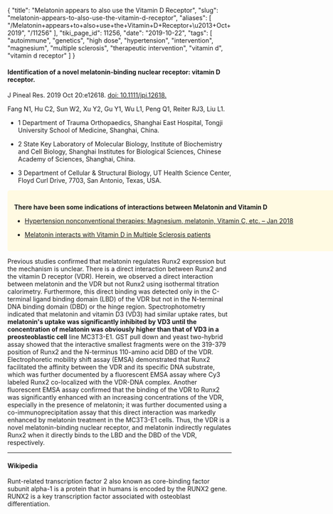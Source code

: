 {
    "title": "Melatonin appears to also use the Vitamin D Receptor",
    "slug": "melatonin-appears-to-also-use-the-vitamin-d-receptor",
    "aliases": [
        "/Melatonin+appears+to+also+use+the+Vitamin+D+Receptor+\u2013+Oct+2019",
        "/11256"
    ],
    "tiki_page_id": 11256,
    "date": "2019-10-22",
    "tags": [
        "autoimmune",
        "genetics",
        "high dose",
        "hypertension",
        "intervention",
        "magnesium",
        "multiple sclerosis",
        "therapeutic intervention",
        "vitamin d",
        "vitamin d receptor"
    ]
}


#### Identification of a novel melatonin-binding nuclear receptor: vitamin D receptor.

J Pineal Res. 2019 Oct 20:e12618. [doi: 10.1111/jpi.12618.](https://doi.org/10.1111/jpi.12618.) 

Fang N1, Hu C2, Sun W2, Xu Y2, Gu Y1, Wu L1, Peng Q1, Reiter RJ3, Liu L1.

* 1 Department of Trauma Orthopaedics, Shanghai East Hospital, Tongji University School of Medicine, Shanghai, China.

* 2 State Key Laboratory of Molecular Biology, Institute of Biochemistry and Cell Biology, Shanghai Institutes for Biological Sciences, Chinese Academy of Sciences, Shanghai, China.

* 3 Department of Cellular & Structural Biology, UT Health Science Center, Floyd Curl Drive, 7703, San Antonio, Texas, USA.

<div class="border" style="background-color:#FFFAE2;padding:15px;margin:10px 0;border-radius:5px;width:800px">

 **There have been some indications of interactions between Melatonin and Vitamin D** 

* [Hypertension nonconventional therapies: Magnesium, melatonin, Vitamin C, etc. – Jan 2018](/posts/hypertension-nonconventional-therapies-magnesium-melatonin-vitamin-c-etc)

* [Melatonin interacts with Vitamin D in Multiple Sclerosis patients](/posts/melatonin-interacts-with-vitamin-d-in-multiple-sclerosis-patients)

</div>

Previous studies confirmed that melatonin regulates Runx2 expression but the mechanism is unclear. There is a direct interaction between Runx2 and the vitamin D receptor (VDR). Herein, we observed a direct interaction between melatonin and the VDR but not Runx2 using isothermal titration calorimetry. Furthermore, this direct binding was detected only in the C-terminal ligand binding domain (LBD) of the VDR but not in the N-terminal DNA binding domain (DBD) or the hinge region. Spectrophotometry indicated that melatonin and vitamin D3 (VD3) had similar uptake rates, but  **melatonin's uptake was significantly inhibited by VD3 until the concentration of melatonin was obviously higher than that of VD3 in a preosteoblastic cell**  line MC3T3-E1. GST pull down and yeast two-hybrid assay showed that the interactive smallest fragments were on the 319-379 position of Runx2 and the N-terminus 110-amino acid DBD of the VDR. Electrophoretic mobility shift assay (EMSA) demonstrated that Runx2 facilitated the affinity between the VDR and its specific DNA substrate, which was further documented by a fluorescent EMSA assay where Cy3 labeled Runx2 co-localized with the VDR-DNA complex. Another fluorescent EMSA assay confirmed that the binding of the VDR to Runx2 was significantly enhanced with an increasing concentrations of the VDR, especially in the presence of melatonin; it was further documented using a co-immunoprecipitation assay that this direct interaction was markedly enhanced by melatonin treatment in the MC3T3-E1 cells. Thus, the VDR is a novel melatonin-binding nuclear receptor, and melatonin indirectly regulates Runx2 when it directly binds to the LBD and the DBD of the VDR, respectively.

---

#### Wikipedia

Runt-related transcription factor 2 also known as core-binding factor subunit alpha-1 is a protein that in humans is encoded by the RUNX2 gene. RUNX2 is a key transcription factor associated with osteoblast differentiation.